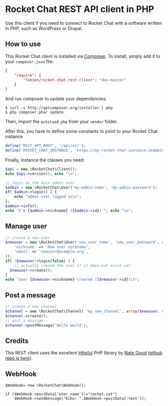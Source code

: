 # Rocket Chat REST API client in PHP

Use this client if you need to connect to Rocket Chat with a software written
in PHP, such as WordPress or Drupal.

## How to use

This Rocket Chat client is installed via [Composer](http://getcomposer.org/). To install, simply add it
to your `composer.json` file:

```json
{
    "require": {
        "fab1en/rocket-chat-rest-client": "dev-master"
    }
}
```

And run composer to update your dependencies:

    $ curl -s http://getcomposer.org/installer | php
    $ php composer.phar update

Then, import the `autoload.php` from your `vendor` folder.

After this, you have to define some constants to point to your Rocket Chat instance

```php
define('REST_API_ROOT', '/api/v1/');
define('ROCKET_CHAT_INSTANCE', 'https://my-rocket-chat-instance.example.org');
```

Finally, instance the classes you need:
```php
$api = new \RocketChat\Client();
echo $api->version(); echo "\n";

// login as the main admin user
$admin = new \RocketChat\User('my-admin-name', 'my-admin-password');
if( $admin->login() ) {
	echo "admin user logged in\n";
};
$admin->info();
echo "I'm {$admin->nickname} ({$admin->id}) "; echo "\n";
```

## Manage user
```php
// create a new user
$newuser = new \RocketChat\User('new_user_name', 'new_user_password', array(
	'nickname' => 'New user nickname',
	'email' => 'newuser@example.org',
));
if( !$newuser->login(false) ) {
	// actually create the user if it does not exist yet
  $newuser->create();
}
echo "user {$newuser->nickname} created ({$newuser->id})\n";
```

## Post a message
```php
// create a new channel
$channel = new \RocketChat\Channel( 'my_new_channel', array($newuser, $admin) );
$channel->create();
// post a message
$channel->postMessage('Hello world');
```
## Credits
This REST client uses the excellent [Httpful](http://phphttpclient.com/) PHP library by [Nate Good](https://github.com/nategood) ([github repo is here](https://github.com/nategood/httpful)).

## WebHook
```
$WebHook= new \RocketChat\WebHook();

if ($WebHook->postData['user_name']!="rocket.cat")
	$WebHook->sendmessage("Echo: ".$WebHook->postData['text']);
```
